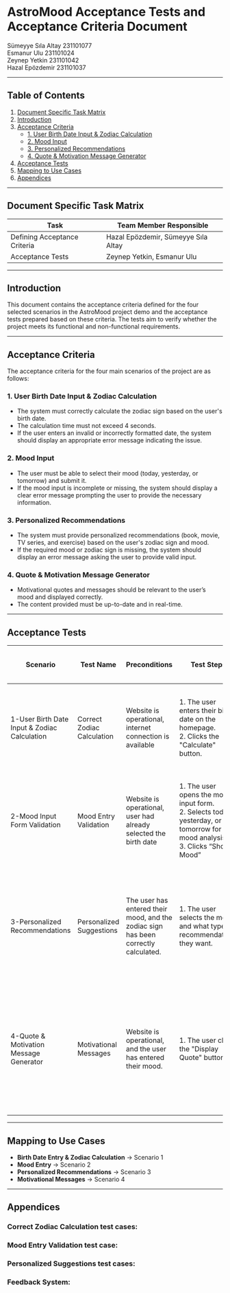 # AstroMood Acceptance Tests and Acceptance Criteria Document

Sümeyye Sıla Altay 231101077  
Esmanur Ulu 231101024  
Zeynep Yetkin 231101042  
Hazal Epözdemir 231101037

---

## Table of Contents
1. [Document Specific Task Matrix](#document-specific-task-matrix)
2. [Introduction](#introduction)
3. [Acceptance Criteria](#acceptance-criteria)
   - [1. User Birth Date Input & Zodiac Calculation](#1-user-birth-date-input--zodiac-calculation)
   - [2. Mood Input](#2-mood-input)
   - [3. Personalized Recommendations](#3-personalized-recommendations)
   - [4. Quote & Motivation Message Generator](#4-quote--motivation-message-generator)
4. [Acceptance Tests](#acceptance-tests)
5. [Mapping to Use Cases](#mapping-to-use-cases)
6. [Appendices](#appendices)

---

## Document Specific Task Matrix

| Task                         | Team Member Responsible                |
|------------------------------|----------------------------------------|
| Defining Acceptance Criteria | Hazal Epözdemir, Sümeyye Sıla Altay      |
| Acceptance Tests             | Zeynep Yetkin, Esmanur Ulu               |

---

## Introduction

This document contains the acceptance criteria defined for the four selected scenarios in the AstroMood project demo and the acceptance tests prepared based on these criteria. The tests aim to verify whether the project meets its functional and non-functional requirements.

---

## Acceptance Criteria

The acceptance criteria for the four main scenarios of the project are as follows:

### 1. User Birth Date Input & Zodiac Calculation
- The system must correctly calculate the zodiac sign based on the user's birth date.
- The calculation time must not exceed 4 seconds.
- If the user enters an invalid or incorrectly formatted date, the system should display an appropriate error message indicating the issue.

### 2. Mood Input
- The user must be able to select their mood (today, yesterday, or tomorrow) and submit it.
- If the mood input is incomplete or missing, the system should display a clear error message prompting the user to provide the necessary information.

### 3. Personalized Recommendations
- The system must provide personalized recommendations (book, movie, TV series, and exercise) based on the user's zodiac sign and mood.
- If the required mood or zodiac sign is missing, the system should display an error message asking the user to provide valid input.

### 4. Quote & Motivation Message Generator
- Motivational quotes and messages should be relevant to the user’s mood and displayed correctly.
- The content provided must be up-to-date and in real-time.

---

## Acceptance Tests

| Scenario                                       | Test Name                      | Preconditions                                               | Test Steps                                                                                                                                           | Expected Outcome (Correct Input)                                                                                                                                                       | Expected Outcome (Invalid Input)                                                                |
|------------------------------------------------|--------------------------------|-------------------------------------------------------------|------------------------------------------------------------------------------------------------------------------------------------------------------|----------------------------------------------------------------------------------------------------------------------------------------------------------------------------------------|-------------------------------------------------------------------------------------------------|
| 1-User Birth Date Input & Zodiac Calculation   | Correct Zodiac Calculation     | Website is operational, internet connection is available    | 1. The user enters their birth date on the homepage.<br>2. Clicks the "Calculate" button.                                                           | The system correctly calculates and displays the zodiac sign based on the entered date. The calculation does not exceed 4 seconds.                                                      | An error message is displayed indicating the incorrect format or invalid birth date.             |
| 2-Mood Input Form Validation                   | Mood Entry Validation          | Website is operational, user had already selected the birth date | 1. The user opens the mood input form.<br>2. Selects today, yesterday, or tomorrow for mood analysis.<br>3. Clicks “Show Mood”                          | The system proceeds to show the mood analysis after the "Show Mood" button is clicked.                                                                                                  | If the required field is left empty, a clear error message prompts the user to fill in the missing field. |
| 3-Personalized Recommendations                 | Personalized Suggestions       | The user has entered their mood, and the zodiac sign has been correctly calculated. | 1. The user selects the mood and what type of recommendations they want.                                                                           | The system displays book, movie, music, and activity recommendations based on the user's zodiac sign and mood. The accuracy of the recommendations must be at least 75%.            | If the required mood or zodiac sign is not selected, the system shows an error message asking for valid input. |
| 4-Quote & Motivation Message Generator         | Motivational Messages          | Website is operational, and the user has entered their mood.  | 1. The user clicks the "Display Quote" button.                                                                                                     | Motivational quotes and messages relevant to the user’s mood are displayed. The content is provided with the latest updates.                                                            | If the user hasn’t entered the mood or if there's an issue with the mood selection, an error message is displayed, or no motivational messages are shown. |

---

## Mapping to Use Cases

- **Birth Date Entry & Zodiac Calculation** → Scenario 1  
- **Mood Entry** → Scenario 2  
- **Personalized Recommendations** → Scenario 3  
- **Motivational Messages** → Scenario 4  

---

## Appendices

### Correct Zodiac Calculation test cases:



### Mood Entry Validation test case:


### Personalized Suggestions test cases:


### Feedback System:


